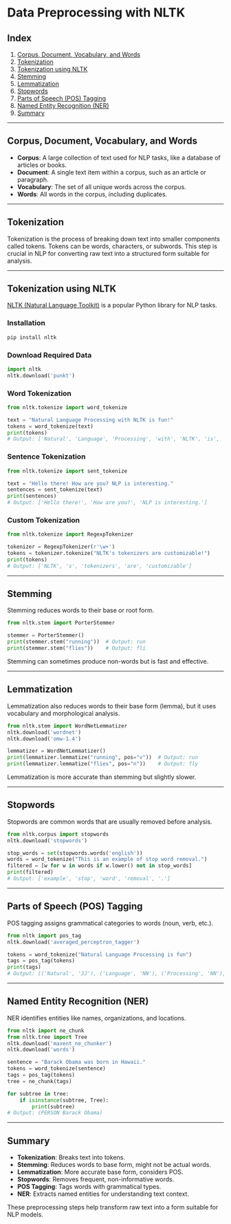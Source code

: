 
# Data Preprocessing with NLTK 

## Index

1. [Corpus, Document, Vocabulary, and Words](#corpus-document-vocabulary-and-words)
2. [Tokenization](#tokenization)
3. [Tokenization using NLTK](#tokenization-using-nltk)
4. [Stemming](#stemming)
5. [Lemmatization](#lemmatization)
6. [Stopwords](#stopwords)
7. [Parts of Speech (POS) Tagging](#parts-of-speech-pos-tagging)
8. [Named Entity Recognition (NER)](#named-entity-recognition-ner)
9. [Summary](#summary)

---

## Corpus, Document, Vocabulary, and Words

- **Corpus**: A large collection of text used for NLP tasks, like a database of articles or books.
- **Document**: A single text item within a corpus, such as an article or paragraph.
- **Vocabulary**: The set of all unique words across the corpus.
- **Words**: All words in the corpus, including duplicates.

---

## Tokenization

Tokenization is the process of breaking down text into smaller components called tokens. Tokens can be words, characters, or subwords. This step is crucial in NLP for converting raw text into a structured form suitable for analysis.

---

## Tokenization using NLTK

[NLTK (Natural Language Toolkit)](https://www.nltk.org/) is a popular Python library for NLP tasks.

### Installation

```bash
pip install nltk
```

### Download Required Data

```python
import nltk
nltk.download('punkt')
```

### Word Tokenization

```python
from nltk.tokenize import word_tokenize

text = "Natural Language Processing with NLTK is fun!"
tokens = word_tokenize(text)
print(tokens)
# Output: ['Natural', 'Language', 'Processing', 'with', 'NLTK', 'is', 'fun', '!']
```

### Sentence Tokenization

```python
from nltk.tokenize import sent_tokenize

text = "Hello there! How are you? NLP is interesting."
sentences = sent_tokenize(text)
print(sentences)
# Output: ['Hello there!', 'How are you?', 'NLP is interesting.']
```

### Custom Tokenization

```python
from nltk.tokenize import RegexpTokenizer

tokenizer = RegexpTokenizer(r'\w+')
tokens = tokenizer.tokenize("NLTK's tokenizers are customizable!")
print(tokens)
# Output: ['NLTK', 's', 'tokenizers', 'are', 'customizable']
```

---

## Stemming

Stemming reduces words to their base or root form.

```python
from nltk.stem import PorterStemmer

stemmer = PorterStemmer()
print(stemmer.stem("running"))  # Output: run
print(stemmer.stem("flies"))    # Output: fli
```

Stemming can sometimes produce non-words but is fast and effective.

---

## Lemmatization

Lemmatization also reduces words to their base form (lemma), but it uses vocabulary and morphological analysis.

```python
from nltk.stem import WordNetLemmatizer
nltk.download('wordnet')
nltk.download('omw-1.4')

lemmatizer = WordNetLemmatizer()
print(lemmatizer.lemmatize("running", pos="v"))  # Output: run
print(lemmatizer.lemmatize("flies", pos="n"))    # Output: fly
```

Lemmatization is more accurate than stemming but slightly slower.

---

## Stopwords

Stopwords are common words that are usually removed before analysis.

```python
from nltk.corpus import stopwords
nltk.download('stopwords')

stop_words = set(stopwords.words('english'))
words = word_tokenize("This is an example of stop word removal.")
filtered = [w for w in words if w.lower() not in stop_words]
print(filtered)
# Output: ['example', 'stop', 'word', 'removal', '.']
```

---

## Parts of Speech (POS) Tagging

POS tagging assigns grammatical categories to words (noun, verb, etc.).

```python
from nltk import pos_tag
nltk.download('averaged_perceptron_tagger')

tokens = word_tokenize("Natural Language Processing is fun")
tags = pos_tag(tokens)
print(tags)
# Output: [('Natural', 'JJ'), ('Language', 'NN'), ('Processing', 'NN'), ('is', 'VBZ'), ('fun', 'JJ')]
```

---

## Named Entity Recognition (NER)

NER identifies entities like names, organizations, and locations.

```python
from nltk import ne_chunk
from nltk.tree import Tree
nltk.download('maxent_ne_chunker')
nltk.download('words')

sentence = "Barack Obama was born in Hawaii."
tokens = word_tokenize(sentence)
tags = pos_tag(tokens)
tree = ne_chunk(tags)

for subtree in tree:
    if isinstance(subtree, Tree):
        print(subtree)
# Output: (PERSON Barack Obama)
```

---

## Summary

- **Tokenization**: Breaks text into tokens.
- **Stemming**: Reduces words to base form, might not be actual words.
- **Lemmatization**: More accurate base form, considers POS.
- **Stopwords**: Removes frequent, non-informative words.
- **POS Tagging**: Tags words with grammatical types.
- **NER**: Extracts named entities for understanding text context.

These preprocessing steps help transform raw text into a form suitable for NLP models.
